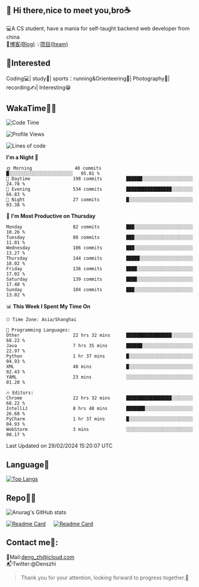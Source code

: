 👋 Hi there,nice to meet you,bro☕
---
💻A CS student, have a mania for self-taught backend web developer from china   
📌[博客(Blog)](https://github.com/HealUP/MyBlog)
💡[项目(Iteam)](https://healup.github.io/)

 <!-- waka-box start -->
 <!-- waka-box end -->
 
🧲**Interested**
--
Coding💻| study📖| sports：running&Orienteering🏃‍| Photography📸| recording✍️| Interesting😁

WakaTime👨‍💻
---
<!--START_SECTION:waka-->
![Code Time](http://img.shields.io/badge/Code%20Time-720%20hrs-blue)

![Profile Views](http://img.shields.io/badge/Profile%20Views-4-blue)

![Lines of code](https://img.shields.io/badge/From%20Hello%20World%20I%27ve%20Written-205.0%20thousand%20lines%20of%20code-blue)

**I'm a Night 🦉** 

```text
🌞 Morning                40 commits          █░░░░░░░░░░░░░░░░░░░░░░░░   05.01 % 
🌆 Daytime                198 commits         ██████░░░░░░░░░░░░░░░░░░░   24.78 % 
🌃 Evening                534 commits         █████████████████░░░░░░░░   66.83 % 
🌙 Night                  27 commits          █░░░░░░░░░░░░░░░░░░░░░░░░   03.38 % 
```
📅 **I'm Most Productive on Thursday** 

```text
Monday                   82 commits          ███░░░░░░░░░░░░░░░░░░░░░░   10.26 % 
Tuesday                  88 commits          ███░░░░░░░░░░░░░░░░░░░░░░   11.01 % 
Wednesday                106 commits         ███░░░░░░░░░░░░░░░░░░░░░░   13.27 % 
Thursday                 144 commits         █████░░░░░░░░░░░░░░░░░░░░   18.02 % 
Friday                   136 commits         ████░░░░░░░░░░░░░░░░░░░░░   17.02 % 
Saturday                 139 commits         ████░░░░░░░░░░░░░░░░░░░░░   17.40 % 
Sunday                   104 commits         ███░░░░░░░░░░░░░░░░░░░░░░   13.02 % 
```


📊 **This Week I Spent My Time On** 

```text
🕑︎ Time Zone: Asia/Shanghai

💬 Programming Languages: 
Other                    22 hrs 32 mins      █████████████████░░░░░░░░   68.22 % 
Java                     7 hrs 35 mins       ██████░░░░░░░░░░░░░░░░░░░   22.97 % 
Python                   1 hr 37 mins        █░░░░░░░░░░░░░░░░░░░░░░░░   04.93 % 
XML                      48 mins             █░░░░░░░░░░░░░░░░░░░░░░░░   02.43 % 
YAML                     23 mins             ░░░░░░░░░░░░░░░░░░░░░░░░░   01.20 % 

🔥 Editors: 
Chrome                   22 hrs 32 mins      █████████████████░░░░░░░░   68.22 % 
IntelliJ                 8 hrs 48 mins       ███████░░░░░░░░░░░░░░░░░░   26.68 % 
PyCharm                  1 hr 37 mins        █░░░░░░░░░░░░░░░░░░░░░░░░   04.93 % 
WebStorm                 3 mins              ░░░░░░░░░░░░░░░░░░░░░░░░░   00.17 % 
```


 Last Updated on 29/02/2024 15:20:07 UTC
<!--END_SECTION:waka-->

Language🚀
---
[![Top Langs](https://github-readme-stats.vercel.app/api/top-langs/?username=HealUP&layout=compact&hide_border=true)](https://github.com/HealUP)

Repo🧑‍💻
---
![Anurag's GitHub stats](https://github-readme-stats.vercel.app/api?username=HealUP&count_private=true&show_icons=true&theme=gruvbox&hide_border=true) 

[![Readme Card](https://github-readme-stats.vercel.app/api/pin/?username=HealUP&repo=InternetEy&theme=transparent)](https://github.com/HealUP/InternetEy) &emsp;
[![Readme Card](https://github-readme-stats.vercel.app/api/pin/?username=HealUP&repo=CampusExperience&theme=transparent)](https://github.com/HealUP/CampusExperience)


Contact me📱:
---
📮Mail:deng_zh@icloud.com  
📬Twitter:@Denszhi  

> Thank you for your attention, looking forward to progress together.🎉
